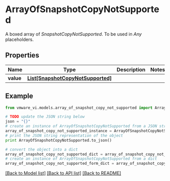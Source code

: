 # ArrayOfSnapshotCopyNotSupported

A boxed array of *SnapshotCopyNotSupported*. To be used in *Any* placeholders. 

## Properties
Name | Type | Description | Notes
------------ | ------------- | ------------- | -------------
**value** | [**List[SnapshotCopyNotSupported]**](SnapshotCopyNotSupported.md) |  | 

## Example

```python
from vmware_vi.models.array_of_snapshot_copy_not_supported import ArrayOfSnapshotCopyNotSupported

# TODO update the JSON string below
json = "{}"
# create an instance of ArrayOfSnapshotCopyNotSupported from a JSON string
array_of_snapshot_copy_not_supported_instance = ArrayOfSnapshotCopyNotSupported.from_json(json)
# print the JSON string representation of the object
print ArrayOfSnapshotCopyNotSupported.to_json()

# convert the object into a dict
array_of_snapshot_copy_not_supported_dict = array_of_snapshot_copy_not_supported_instance.to_dict()
# create an instance of ArrayOfSnapshotCopyNotSupported from a dict
array_of_snapshot_copy_not_supported_form_dict = array_of_snapshot_copy_not_supported.from_dict(array_of_snapshot_copy_not_supported_dict)
```
[[Back to Model list]](../README.md#documentation-for-models) [[Back to API list]](../README.md#documentation-for-api-endpoints) [[Back to README]](../README.md)



